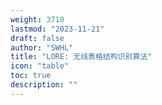 ```yaml
---
weight: 3710
lastmod: "2023-11-21"
draft: false
author: "SWHL"
title: "LORE: 无线表格结构识别算法"
icon: "table"
toc: true
description: ""
---
```

